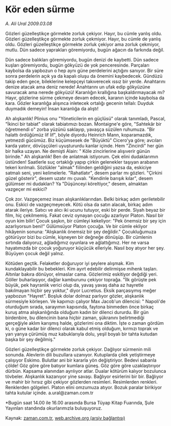 # Kör eden sürme

*A. Ali Ural 2009.03.08*

<tr><td class="metin" colspan="2" style="padding-top: 20px; padding-left: 5px; padding-right: 10px;">Gözleri güzelleştikçe görmekte zorluk çekiyor. Hayır, bu cümle yanlış oldu. Gözleri güzelleştikçe görmekte zorluk çekmiyor. Hayır, bu cümle de yanlış oldu. Gözleri güzelleştikçe görmekte zorluk çekiyor ama zorluk çekmiyor, mutlu. Dün sadece yaprakları göremiyordu, bugün ağacın da farkında değil.</td></tr><tr><td class="metin" colspan="2" style="padding-top: 20px; padding-left: 5px; padding-right: 10px;"><p>Dün sadece balıkları göremiyordu, bugün denizi de kaybetti. Dün sadece kuşları göremiyordu, bugün gökyüzü de yok penceresinde. Parçaları kaybolsa da yapbozun o hep aynı güne perdelerini açtığını sanıyor. Bir süre sonra perdelerin açık ya da kapalı oluşu da önemini kaybedecek. Gündüzü takip eden gece, bileklerine kelepçeyi takıverecek ıssız bir yerde. Anahtarını denize atacak ama deniz nerede! Anahtarını un ufak edip gökyüzüne savuracak ama nerede gökyüzü! Karanlığın krallığına başkaldırmayacak mı? Hayır, gözlerine sürme çekmeye devam edecek, karanın içinde kaybolsa da kara. Gözler karanlığa alışınca inletecek ortalığı gecenin tellalı: Duyduk duymadık demeyin! İnsan karanlığa da alıştı!
<p>Ah alışkanlık! Plinius onu "Yöneticilerin en güçlüsü" olarak tanımladı, Pascal, "İkinci bir tabiat" olarak tabiatımızı bozan. Montaigne'e göre, "Sahtekâr bir öğretmendi o" zorba yüzünü saklayıp, yavaşça süzülen ruhumuza. "Bir halattı ördüğümüz lif lif", böyle diyordu Heinrich Mann, koparamazdık, yetmezdi gücümüz. Biz küçümsesek de "Büyüktü" Cicero'ya göre; avcıları karda yatırır, dövüşçüleri uyuştururdu kanlar içinde. Hem "Zincirdi" her gün bir halka uzayan. Ne demişti Alain: " Köle zincirlerine alışıverir günün birinde." Ah alışkanlık! Ben de anlatmak istiyorum. Çek elini dudaklarımın üstünden! Saatlerle suç ortaklığı yapıp çirkin gelenekler taşıyan arabanın tekeri kırılmalı. Sözlükler "almak" fiilinden geldiğini yazsa da, eskiciye satmalı seni, yeni kelimelerle. "Rahatlatır", desem parlar mı gözleri. "Çirkini güzel gösterir", desem uzatır mı çuvalı. "Kendinle barışık kılar", desem gülümser mi dudakları? Ya "Düşünceyi köreltiyor," desem, almaktan vazgeçer mi eskici?
<p>Çok zor. Vazgeçemez insan alışkanlıklarından. Belki birkaç adım geriletebilir onu. Eskici de vazgeçmeyecek. Kötü olsa da satın alacak, birkaç adım atarak ileriye. Satıcı ve alıcı iki ucunu tutuyor, eski bir perde. Siyah beyaz bir film, hiç çekilmemiş. Fakat ceviz oynayan çocuğu azarlıyor Platon. Nasıl bir oyun kim bilir! Çocuk şaşkın, bir cümleyi kekeliyor: "Pek önemsiz bir şey için azarlıyorsun beni!" Gülümsüyor Platon çocuğa. Ve bir cümle ekliyor hikâyenin sonuna: "Alışkanlık önemsiz bir şey değildir." Çocukluğumuza götürüyor bizi bu cümle, kişneyen bir değneğe dönüşüp. Bir cümlenin sırtında dalıyoruz, ağladığımız oyunlara ve ağlattığımız. Her ne varsa hayatımızda bir çocuk yoğuruyor küçücük elleriyle. Nasıl boy atıyor her şey. Büyüyen çocuk değil yalnız.
<p>Kötüden geçtik. Felaketler doğuruyor iyi şeylere alışmak. Kim kundaklayabilir bu bebekleri. Kim ayırt edebilir delirmişse mihenk taşları. Altınlar bakıra dönüyor, elmaslar cama. Gözlerimiz eskitiyor değdiği yeri. Göller buharlaşıyor, dağlar kamburunu çekiyor toprağa. "İlk görüşte pek büyük, pek hayranlık verici olup da, yavaş yavaş daha az hayretle bakılmayan hiçbir şey yoktur," diyor Lucretius. Eksik parçasıymış meğer yapbozun "Hayret". Boşluk dolar dolmaz parlıyor gözler, alışkanlık sürmesiyle körleşen. Ve kapımızı çalıyor Max Jacob'un dilencisi: " Napoli'de oturduğum sırada, sarayımın kapısında, faytona binmeden önce birkaç kuruş atma alışkanlığında olduğum kadın bir dilenci dururdu. Bir gün birdenbire, bu dilencinin bana hiçbir zaman, şükranını belirtmediği gerçeğiyle aklım karışmış halde, gözlerimi ona diktim. İşte o zaman gördüm ki, o güne kadar bir dilenci olarak kabul etmiş olduğum, kırmızı toprak ve yarı yarıya çürümüş muz kabuklarıyla dolu, yeşil boyalı bir tahta kutudan başka bir şey değilmiş."
<p>Gözleri güzelleştikçe görmekte zorluk çekiyor. Dağlıyor sürmenin mili sonunda. Alevlerin dili buzullara uzanıyor. Kutuplarda çilek yetiştirmeye çalışıyor Eskimo. Bulutlar ani bir kararla yön değiştiriyor. Bedevi sabanla çölde! Göz göre göre batıyor kumlara güneş. Göz göre göre uzaklaştırıyor dürbün. Kapsama alanından ayrılıyor atlar. Dualar kötürüm kalıyor bozulunca tövbeler. Alışkanlık kazanıyor yine savaşı. Bağlıyor esirlerini bir bir. Bağlıyor ve mahir bir hırsız gibi çekiyor gözlerden resimleri. Resimlerden renkleri. Renklerden gölgeleri. Platon elini omzumuza atıyor. Bozuk paralar birikiyor tahta kutular içinde. a.ural@zaman.com.tr 
<p>*Bugün saat 14.00 ile 16.00 arasında Bursa Tüyap Kitap Fuarında, Şule Yayınları standında okurlarımızla buluşuyoruz. <br/></p></p></p></p></p></p></td></tr>

Kaynak: [zaman.com.tr](http://zaman.com.tr/yazar.do?yazino=822695), [web.archive.org (arşiv bağlantısı)](http://web.archive.org/web/20090312014711/http://zaman.com.tr:80/yazar.do?yazino=822695)
